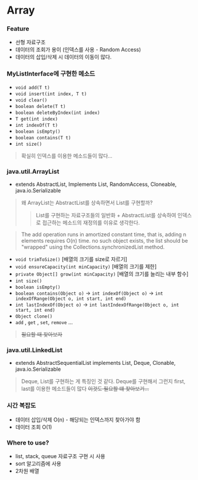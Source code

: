 # Array
### Feature
- 선형 자료구조
- 데이터의 조회가 용이 (인덱스를 사용 - Random Access)
- 데이터의 삽입/삭제 시 데이터의 이동이 많다.

### MyListInterface에 구현한 메소드
- `void add(T t)` 
- `void insert(int index, T t)`
- `void clear()`
- `boolean delete(T t)`
- `boolean deleteByIndex(int index)`
- `T get(int index)`
- `int indexOf(T t)`
- `boolean isEmpty()`
- `boolean contains(T t)`
- `int size()`

> 확실히 인덱스를 이용한 메소드들이 많다...

### java.util.ArrayList
- extends AbstractList<E>, Implements List<E>, RandomAccess, Cloneable, java.io.Serializable
> 왜 ArrayList는 AbstractList를 상속하면서 List<E>를 구현할까?
>> List<E>를 구현하는 자료구조들의 일반화 + AbstractList를 상속하여 인덱스로 접근하는 메소드의 재정의를 이유로 생각한다.

> The add operation runs in amortized constant time, that is, adding n elements requires O(n) time.
> no such object exists, the list should be "wrapped" using the Collections.synchronizedList method.

- `void trimToSize()` [배열의 크기를 size로 자르기]
- `void ensureCapacity(int minCapacity)` [배열의 크기를 제한]
- `private Object[] grow(int minCapacity)` [배열의 크기를 늘리는 내부 함수]
- `int size()`
- `boolean isEmpty()`
- `boolean contains(Object o)` -> `int indexOf(Object o)` -> `int indexOfRange(Object o, int start, int end)`
- `int lastIndexOf(Object o)` -> `int lastIndexOfRange(Object o, int start, int end)`
- `Object clone()`
- `add` , `get` , `set`, `remove` ...
> ~~필요할 때 찾아보자~~

### java.util.LinkedList<E>
- extends AbstractSequentialList<E> implements List<E>, Deque<E>, Clonable, java.io.Serializable
> Deque, List를 구현하는 게 특징인 것 같다.
> Deque를 구현해서 그런지 first, last를 이용한 메소드들이 많다
> ~~이것도 필요할 떄 찾아보기...~~

### 시간 복잡도
- 데이터 삽입/삭제 O(n) - 해당되는 인덱스까지 찾아가야 함
- 데이터 조회 O(1)

### Where to use?
- list, stack, queue 자료구조 구현 시 사용
- sort 알고리즘에 사용
- 2차원 배열